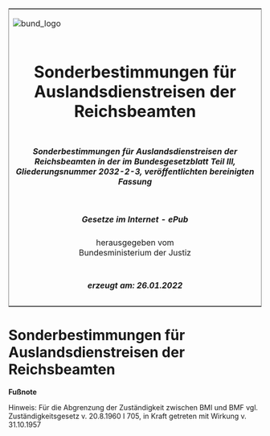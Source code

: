 <span id="DECKBLATT.html"></span>

<table border="0" frame="border" width="100%">

<tr valign="top">

<td align="left">

![bund\_logo](BfJ_2021_Web_de_de.gif)

</td>

<td align="right">

 

</td>

</tr>

<tr align="center" valign="middle">

<td colspan="2">

# Sonderbestimmungen für Auslandsdienstreisen der Reichsbeamten

</td>

</tr>

<tr align="center" valign="middle">

<td colspan="2">

##### Sonderbestimmungen für Auslandsdienstreisen der Reichsbeamten in der im Bundesgesetzblatt Teil III, Gliederungsnummer 2032-2-3, veröffentlichten bereinigten Fassung

</td>

</tr>

<tr align="center" valign="middle">

<td colspan="2">

  
  

##### Gesetze im Internet - ePub  
  
herausgegeben vom  
Bundesministerium der Justiz

</td>

</tr>

<tr align="center" valign="bottom">

<td colspan="2">

  
  

##### erzeugt am: 26.01.2022

</td>

</tr>

</table>

<span id="BJNR700010934.html"></span>

# Sonderbestimmungen für Auslandsdienstreisen der Reichsbeamten

<div>

  
**Fußnote**

<div class="jnhtml">

<div>

<div class="jurAbsatz">

Hinweis: Für die Abgrenzung der Zuständigkeit zwischen BMI und BMF vgl.
Zuständigkeitsgesetz v. 20.8.1960 I 705, in Kraft getreten mit Wirkung
v. 31.10.1957

</div>

</div>

</div>

</div>
